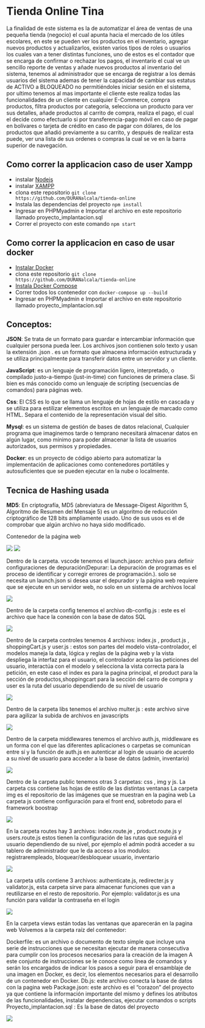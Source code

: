 <h1>Tienda Online Tina</h1>

La finalidad de este sistema es la de automatizar el área de ventas de una pequeña tienda (negocio) el cual apunta hacia el mercado de los útiles escolares, en este se pueden ver los productos en el inventario, agregar nuevos productos y actualizarlos, existen varios tipos de roles o usuarios los cuales van a tener distintas funciones, uno de estos es el contador que se encarga de confirmar o rechazar los pagos, el inventario el cual ve un sencillo reporte de ventas y añade nuevos productos al inventario del sistema, tenemos al administrador que se encarga de registrar a los demás usuarios del sistema  ademas de tener la capacidad de cambiar sus estatus de ACTIVO a BLOQUEADO no permitiéndoles iniciar sesión en el sistema, por ultimo tenemos al mas importante el cliente este realiza todas las funcionalidades de un cliente en cualquier E-Commerce, compra productos, filtra productos por categoría, selecciona un producto para ver sus detalles, añade productos al carrito de compra, realiza el pago, el cual el decide como efectuarlo si por transferencia-pago móvil en caso de pagar en bolívares o tarjeta de crédito en caso de pagar con dólares, de los productos que añadió previamente a su carrito, y después de realizar esta puede, ver una lista de sus ordenes o compras la cual se ve en la barra superior de navegación.

## Como correr la applicacion caso de user Xampp
- instalar [Nodejs](https://nodejs.org/en/download/)
- instalar [XAMPP](https://www.apachefriends.org/)
- clona este repositorio ```git clone https://github.com/DURANalcala/tienda-online ```
- Instala las dependencias del proyecto ``` npm install ```
- Ingresar en PHPMyadmin e Importar el archivo en este repositorio llamado proyecto_implantacion.sql 
- Correr el proyecto con este comando ``` npm start ```


## Como correr la applicacion en caso de usar docker
- [Instalar Docker](https://www.docker.com/)
- clona este repositorio ```git clone https://github.com/DURANalcala/tienda-online ```
- [Instala Docker Compose](https://docs.docker.com/compose/install/)
- Correr todos los contenedor con ```docker-compose up --build```
- Ingresar en PHPMyadmin e Importar el archivo en este repositorio llamado proyecto_implantacion.sql 

## Conceptos:

<p>
<b>JSON</b>: Se trata de un formato para guardar e intercambiar información que cualquier persona pueda leer. Los archivos json contienen solo texto y usan la extensión .json . es un formato que almacena información estructurada y se utiliza principalmente para transferir datos entre un servidor y un cliente.
</p>
<p>
<b>JavaScript</b>: es un lenguaje de programación ligero, interpretado, o compilado justo-a-tiempo (just-in-time) con funciones de primera clase. Si bien es más conocido como un lenguaje de scripting (secuencias de comandos) para páginas web.
</p>
<p>
<b>Css</b>: El CSS es lo que se llama un lenguaje de hojas de estilo en cascada y se utiliza para estilizar elementos escritos en un lenguaje de marcado como HTML. Separa el contenido de la representación visual del sitio.
</p>
<p>
<b>Mysql</b>: es un sistema de gestión de bases de datos relacional, Cualquier programa que imaginemos tarde o temprano necesitará almacenar datos en algún lugar, como mínimo para poder almacenar la lista de usuarios autorizados, sus permisos y propiedades.
</p>
<p>
<b>Docker</b>: es un proyecto de código abierto para automatizar la implementación de aplicaciones como contenedores portátiles y autosuficientes que se pueden ejecutar en la nube o localmente.
</p>

## Tecnica de Hashing usada

<p>
 <b>MD5</b>: En criptografía, MD5 (abreviatura de Message-Digest Algorithm 5, Algoritmo de Resumen del Mensaje 5) es un algoritmo de reducción criptográfico de 128 bits ampliamente usado. Uno de sus usos es el de comprobar que algún archivo no haya sido modificado.
</p>

Contenedor de la página web 

<img src="./assets/image7.png" />
<img src="./assets/image9.png" />

Dentro de la carpeta. vscode tenemos el launch.jason:  archivo para definir configuraciones de depuración(Depurar: La depuración de programas es el proceso de identificar y corregir errores de programación.​). solo se necesita un launch.json  si desea usar el depurador y la página web requiere que se ejecute en un servidor web, no solo en un sistema de archivos local

<img src="./assets/image8.png" />

Dentro de la carpeta config tenemos el archivo db-config.js : este es el archivo que hace la conexión con la base de datos SQL

<img src="./assets/image11.png" />

Dentro de la carpeta controles tenemos  4 archivos: index.js , product.js , shoppingCart.js y user.js : estos son partes del modelo vista-controlador, el modelos maneja la data, lógica y reglas de la página web  y la vista despliega la interfaz para el usuario, el controlador acepta las peticiones del usuario, interactúa con el modelo y selecciona la vista correcta para la petición, en este caso el index es para la pagina principal, el product para la sección de productos,shoppingcart para la sección del carro de compra y user es la ruta del usuario dependiendo de su nivel de usuario

<img src="./assets/image10.png" />

Dentro de la carpeta libs tenemos el archivo multer.js : este archivo sirve para agilizar la subida de archivos en javascripts

<img src="./assets/image2.png" />

Dentro de la carpeta middlewares tenemos el archivo auth.js, middleware es un forma con el que las diferentes aplicaciones o carpetas se comunican entre sí y la función de auth.js en autenticar al login de usuario de acuerdo a su nivel de usuario para acceder a la base de datos (admin, inventario) 

<img src="./assets/image1.png" />

Dentro de la carpeta public tenemos otras 3 carpetas: css , img y js.
La carpeta css contiene las hojas de estilo de las distintas ventanas
La carpeta img es el repositorio de las imágenes que se muestran en la pagina web
La carpeta js contiene configuración para el front end, sobretodo para el framework boostrap

<img src="./assets/image4.png" />

En la carpeta routes hay 3 archivos: index.route.je , product.route.js y users.route.js estos tienen la configuración de las rutas que seguirá el usuario dependiendo de su nivel, por ejemplo el admin podrá acceder a su tablero de administrador que le da acceso a los modulos: registrarempleado, bloquear/desbloquear usuario, inventario

<img src="./assets/image3.png" />

La carpeta utils contiene 3 archivos: authenticate.js, redirecter.js y validator.js, esta carpeta sirve para almacenar funciones que van a reutilizarse en el resto de repositorio.
Por ejemplo: validator.js es una función para validar la contraseña en el login

<img src="./assets/image6.png" />

En la carpeta views están todas las ventanas que aparecerán en la pagina web 
Volvemos a la carpeta raíz del contenedor:

Dockerfile: es un archivo o documento de texto simple que incluye una serie de instrucciones que se necesitan ejecutar de manera consecutiva para cumplir con los procesos necesarios para la creación de la imagen
A este conjunto de instrucciones se le conoce como línea de comandos y serán los encargados de indicar los pasos a seguir para el ensamblaje de una imagen en Docker, es decir, los elementos necesarios para el desarrollo de un contenedor en Docker.
Db.js: este archivo conecta la base de datos con la pagina web 
Package.json: este archivo es el “corazon” del proyecto ya que contiene la información importante del  mismo y defines los atributos de las funcionalidades, instalar dependencias, ejecutar comandos o scripts
Proyecto_implantacion.sql : Es la base de datos del proyecto

<img src="./assets/image5.png" />
